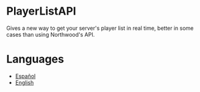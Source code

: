 # PlayerListAPI
Gives a new way to get your server's player list in real time, better in some cases than using Northwood's API.

# Languages
- [Español](https://github.com/BounceGaming/PlayerListAPI/tree/main/locations/README_ES.md)
- [English](https://github.com/BounceGaming/PlayerListAPI/tree/main/locations/locations/README_EN.md)
